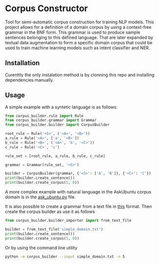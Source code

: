 # Corpus Constructor

Tool for semi-automatic corpus construction for training NLP models.
This project allows for a definition of a domain corpus by using a
context-free grammar in the BNF form. This grammar is used to produce
sample sentences belonging to this defined language. That are later
expanded by textual data augmentation to form a specific domain
corpus that could be used to train machine learning models such as
intent classifier and NER.

## Installation

Curenttly the only instalation method is by clonning this repo and
installing dependencies manually.

## Usage

A simple example with a syntetic language is as follows:

```python
from corpus_builder.rule import Rule
from corpus_builder.grammar import Grammar
from corpus_builder.builder import CorpusBuilder

root_rule = Rule('<S>', ('<A>', '<B>'))
a_rule = Rule('<A>', ['a', '<B>'])
b_rule = Rule('<B>', ('<A>', 'b', '<C>'))
c_rule = Rule('<C>', 'c')

rule_set = [root_rule, a_rule, b_rule, c_rule]

grammar = Grammar(rule_set, '<S>')

builder = CorpusBuilder(grammar, {'<S>': ['A', 'B']}, {'<C>': 'C'})
print(builder.create_sentence())
print(builder.create_corpus(5, 0))
```

A more complex example with natural language in the AskUbuntu corpus
domain is in the [ask_ubuntu.py](src/ask_ubuntu.py) file.

It is also possible to create a grammar from a text file in [this](src/simple_domain.txt) format. Then create the corpus builder as use it as follows

```python
from corpus_builder.builder_importer import from_text_file

builder = from_text_file('simple_domain.txt')
print(builder.create_sentence())
print(builder.create_corpus(5, 0))
```

Or by using the command line utility

```bash
python -m corpus_builder --input simple_domain.txt -n 5
```
